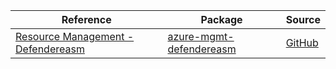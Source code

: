 | Reference | Package | Source |
|---|---|---|
|[Resource Management - Defendereasm](mgmt-defendereasm-readme.md)|[azure-mgmt-defendereasm](https://pypi.org/project/azure-mgmt-defendereasm)|[GitHub](https://github.com/Azure/azure-sdk-for-python/blob/main/sdk/defendereasm/azure-mgmt-defendereasm)|
